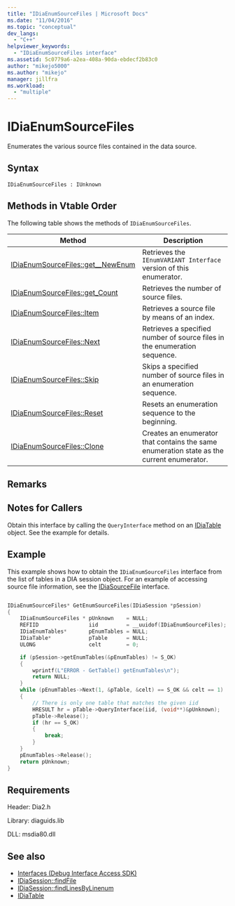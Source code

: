 ```yaml
---
title: "IDiaEnumSourceFiles | Microsoft Docs"
ms.date: "11/04/2016"
ms.topic: "conceptual"
dev_langs:
  - "C++"
helpviewer_keywords:
  - "IDiaEnumSourceFiles interface"
ms.assetid: 5c0779a6-a2ea-408a-90da-ebdecf2b83c0
author: "mikejo5000"
ms.author: "mikejo"
manager: jillfra
ms.workload:
  - "multiple"
---
```

# IDiaEnumSourceFiles
Enumerates the various source files contained in the data source.

## Syntax

```
IDiaEnumSourceFiles : IUnknown
```

## Methods in Vtable Order
The following table shows the methods of `IDiaEnumSourceFiles`.

|Method|Description|
|------------|-----------------|
|[IDiaEnumSourceFiles::get__NewEnum](../../debugger/debug-interface-access/idiaenumsourcefiles-get-newenum.md)|Retrieves the `IEnumVARIANT Interface` version of this enumerator.|
|[IDiaEnumSourceFiles::get_Count](../../debugger/debug-interface-access/idiaenumsourcefiles-get-count.md)|Retrieves the number of source files.|
|[IDiaEnumSourceFiles::Item](../../debugger/debug-interface-access/idiaenumsourcefiles-item.md)|Retrieves a source file by means of an index.|
|[IDiaEnumSourceFiles::Next](../../debugger/debug-interface-access/idiaenumsourcefiles-next.md)|Retrieves a specified number of source files in the enumeration sequence.|
|[IDiaEnumSourceFiles::Skip](../../debugger/debug-interface-access/idiaenumsourcefiles-skip.md)|Skips a specified number of source files in an enumeration sequence.|
|[IDiaEnumSourceFiles::Reset](../../debugger/debug-interface-access/idiaenumsourcefiles-reset.md)|Resets an enumeration sequence to the beginning.|
|[IDiaEnumSourceFiles::Clone](../../debugger/debug-interface-access/idiaenumsourcefiles-clone.md)|Creates an enumerator that contains the same enumeration state as the current enumerator.|

## Remarks

## Notes for Callers
Obtain this interface by calling the `QueryInterface` method on an [IDiaTable](../../debugger/debug-interface-access/idiatable.md) object. See the example for details.

## Example
This example shows how to obtain the `IDiaEnumSourceFiles` interface from the list of tables in a DIA session object. For an example of accessing source file information, see the [IDiaSourceFile](../../debugger/debug-interface-access/idiasourcefile.md) interface.

```C++

IDiaEnumSourceFiles* GetEnumSourceFiles(IDiaSession *pSession)
{
    IDiaEnumSourceFiles * pUnknown    = NULL;
    REFIID                iid         = __uuidof(IDiaEnumSourceFiles);
    IDiaEnumTables*       pEnumTables = NULL;
    IDiaTable*            pTable      = NULL;
    ULONG                 celt        = 0;

    if (pSession->getEnumTables(&pEnumTables) != S_OK)
    {
        wprintf(L"ERROR - GetTable() getEnumTables\n");
        return NULL;
    }
    while (pEnumTables->Next(1, &pTable, &celt) == S_OK && celt == 1)
    {
        // There is only one table that matches the given iid
        HRESULT hr = pTable->QueryInterface(iid, (void**)&pUnknown);
        pTable->Release();
        if (hr == S_OK)
        {
            break;
        }
    }
    pEnumTables->Release();
    return pUnknown;
}
```

## Requirements
Header: Dia2.h

Library: diaguids.lib

DLL: msdia80.dll

## See also
- [Interfaces (Debug Interface Access SDK)](../../debugger/debug-interface-access/interfaces-debug-interface-access-sdk.md)
- [IDiaSession::findFile](../../debugger/debug-interface-access/idiasession-findfile.md)
- [IDiaSession::findLinesByLinenum](../../debugger/debug-interface-access/idiasession-findlinesbylinenum.md)
- [IDiaTable](../../debugger/debug-interface-access/idiatable.md)
